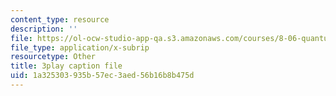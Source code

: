 ```yaml
---
content_type: resource
description: ''
file: https://ol-ocw-studio-app-qa.s3.amazonaws.com/courses/8-06-quantum-physics-iii-spring-2018/1a325303935b57ec3aed56b16b8b475d_Tcv3_Gk1Ysg.srt
file_type: application/x-subrip
resourcetype: Other
title: 3play caption file
uid: 1a325303-935b-57ec-3aed-56b16b8b475d
---
```

